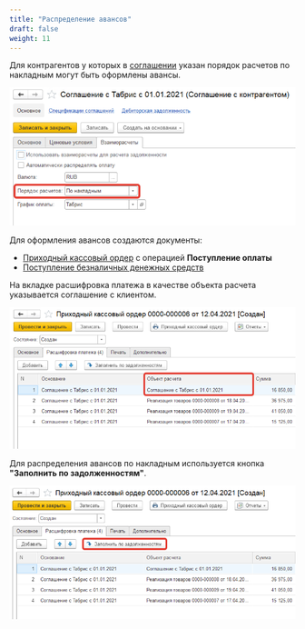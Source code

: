 ```yaml
---
title: "Распределение авансов"
draft: false
weight: 11
---
```



Для контрагентов у которых в [соглашении](../CRM/CustomerService/Pricing/AgreementsWithContractors.md) указан порядок расчетов по накладным могут быть оформлены авансы.

[![1][1]][1]

Для оформления авансов создаются документы:

- [Приходный кассовый ордер](IncomingCashOrders.md) с операцией **Поступление оплаты**
- [Поступление безналичных денежных средств](IncomingCashOrders.md)

На вкладке расшифровка платежа в качестве объекта расчета указывается соглашение с клиентом.

[![2][2]][2]

Для распределения авансов по накладным используется кнопка **"Заполнить по задолженностям"**.

[![3][3]][3]

[1]: 1.png
[2]: 2.png
[3]: 3.png
